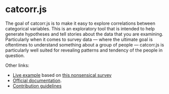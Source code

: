 catcorr.js
==========

The goal of catcorr.js is to make it easy to explore correlations
between categorical variables. This is an exploratory tool that is
intended to help generate hypotheses and tell stories about the data
that you are examining. Particularly when it comes to survey data
&mdash; where the ultimate goal is oftentimes to understand something
about a group of people &mdash; catcorr.js is particularly well suited
for revealing patterns and tendency of the people in question.

Other links:

* [Live example](http://deanmalmgren.github.io/catcorrjs/live-example.html) based on
  [this nonsensical survey](https://docs.google.com/a/datascopeanalytics.com/forms/d/16Z7ZFl_mIPcKGRQxELI_gbkVNB66HRjUqO0f6H7g7EY/viewform)
* [Official documentation](http://deanmalmgren.github.io/catcorrjs/).
* [Contribution guidelines](CONTRIBUTING.md)

